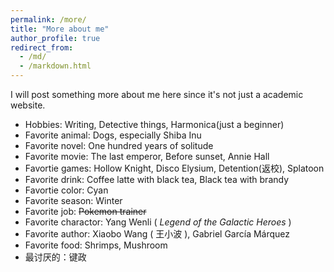 ```yaml
---
permalink: /more/
title: "More about me"
author_profile: true
redirect_from: 
  - /md/
  - /markdown.html
---
```


I will post something more about me here since it's not just a academic website.

* Hobbies: Writing, Detective things, Harmonica(just a beginner)
* Favorite animal: Dogs, especially Shiba Inu
* Favorite novel: One hundred years of solitude 
* Favorite movie: The last emperor, Before sunset, Annie Hall
* Favortie games: Hollow Knight, Disco Elysium, Detention(返校), Splatoon
* Favorite drink: Coffee latte with black tea, Black tea with brandy
* Favortie color: Cyan
* Favorite season: Winter
* Favorite job: ~~Pokemon trainer~~ 
* Favorite charactor:  Yang Wenli ( *Legend of the Galactic Heroes* )
* Favorite author: Xiaobo Wang ( 王小波 ), Gabriel García Márquez
* Favorite food: Shrimps, Mushroom
* 最讨厌的：键政

